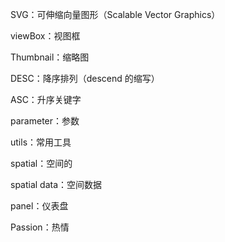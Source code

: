 SVG：可伸缩向量图形（Scalable Vector Graphics）

viewBox：视图框

Thumbnail：缩略图

DESC：降序排列（descend 的缩写）

ASC：升序关键字

parameter：参数

utils：常用工具

spatial：空间的      

spatial data：空间数据

panel：仪表盘

Passion：热情